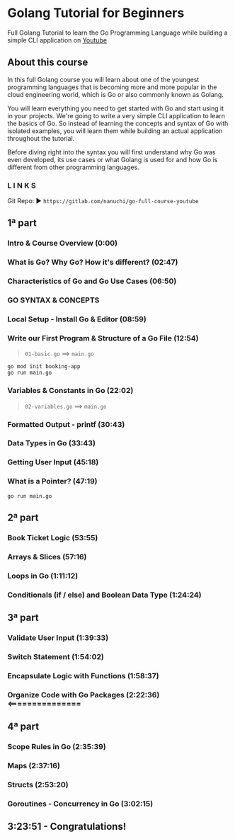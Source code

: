 # Golang Tutorial for Beginners

Full Golang Tutorial to learn the Go Programming Language while building a simple CLI application on [Youtube](https://www.youtube.com/watch?v=yyUHQIec83I)

## About this course

In this full Golang course you will learn about one of the youngest programming languages that is becoming more and more popular in the cloud engineering world, which is Go or also commonly known as Golang.

You will learn everything you need to get started with Go and start using it in your projects. We're going to write a very simple CLI application to learn the basics of Go. So instead of learning the concepts and syntax of Go with isolated examples, you will learn them while building an actual application throughout the tutorial.

Before diving right into the syntax you will first understand why Go was even developed, its use cases or what Golang is used for and how Go is different from other programming languages.

### L I N K S

Git Repo: ► `https://gitlab.com/nanuchi/go-full-course-youtube`

## 1ª part

### Intro & Course Overview (0:00)

### What is Go? Why Go? How it's different? (02:47)

### Characteristics of Go and Go Use Cases (06:50)

### GO SYNTAX & CONCEPTS

### Local Setup - Install Go & Editor (08:59)

### Write our First Program & Structure of a Go File (12:54)

> `01-basic.go` ==> `main.go`

```Shell
go mod init booking-app
go run main.go 
```

### Variables & Constants in Go (22:02)

> `02-variables.go` ==> `main.go`

### Formatted Output - printf (30:43)

### Data Types in Go (33:43)

### Getting User Input (45:18)

### What is a Pointer? (47:19)

```Shell
go run main.go
```

## 2ª part

### Book Ticket Logic (53:55)

### Arrays & Slices (57:16)

### Loops in Go (1:11:12)

### Conditionals (if / else) and Boolean Data Type (1:24:24)

## 3ª part

### Validate User Input (1:39:33)

### Switch Statement (1:54:02)

### Encapsulate Logic with Functions (1:58:37)

### Organize Code with Go Packages (2:22:36) <===============

## 4ª part 

### Scope Rules in Go (2:35:39)

### Maps (2:37:16)

### Structs (2:53:20)

### Goroutines - Concurrency in Go (3:02:15)

## 3:23:51 - Congratulations!
